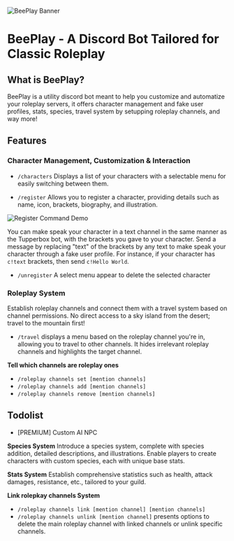 ![BeePlay Banner](https://i.imgur.com/Wir3YJi.png)

# BeePlay - A Discord Bot Tailored for Classic Roleplay

## What is BeePlay?

BeePlay is a utility discord bot meant to help you customize and automatize your roleplay servers, it offers character management and fake user profiles, stats, species, travel system by setupping roleplay channels, and way more!

## Features

### Character Management, Customization & Interaction

- `/characters`
  Displays a list of your characters with a selectable menu for easily switching between them.

- `/register`
  Allows you to register a character, providing details such as name, icon, brackets, biography, and illustration.

![Register Command Demo]()

You can make speak your character in a text channel in the same manner as the Tupperbox bot, with the brackets you gave to your character. Send a message by replacing "text" of the brackets by any text to make speak your character through a fake user profile. For instance, if your character has `c!text` brackets, then send `c!Hello World`.

- `/unregister`
  A select menu appear to delete the selected character

### Roleplay System

Establish roleplay channels and connect them with a travel system based on channel permissions. No direct access to a sky island from the desert; travel to the mountain first!

- `/travel` displays a menu based on the roleplay channel you're in, allowing you to travel to other channels. It hides irrelevant roleplay channels and highlights the target channel.

**Tell which channels are roleplay ones**

- `/roleplay channels set [mention channels]`
- `/roleplay channels add [mention channels]`
- `/roleplay channels remove [mention channels]`

## Todolist

- [PREMIUM] Custom AI NPC

**Species System**
Introduce a species system, complete with species addition, detailed descriptions, and illustrations. Enable players to create characters with custom species, each with unique base stats.

**Stats System**
Establish comprehensive statistics such as health, attack damages, resistance, etc., tailored to your guild.

**Link rolepkay channels System**

- `/roleplay channels link [mention channel] [mention channels]`
- `/roleplay channels unlink [mention channel]` presents options to delete the main roleplay channel with linked channels or unlink specific channels.
